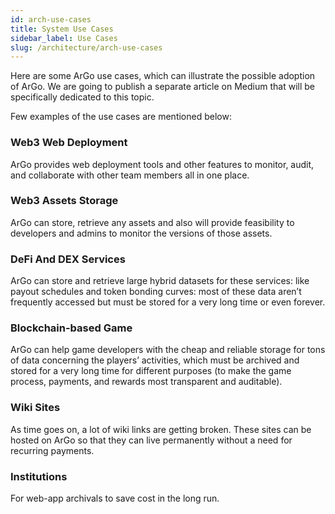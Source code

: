 ```yaml
---
id: arch-use-cases
title: System Use Cases
sidebar_label: Use Cases
slug: /architecture/arch-use-cases
---
```


Here are some ArGo use cases, which can illustrate the possible adoption of ArGo. We are going to publish a separate article on Medium that will be specifically dedicated to this topic.

Few examples of the use cases are mentioned below:

### Web3 Web Deployment

ArGo provides web deployment tools and other features to monitor, audit, and collaborate with other team members all in one place.

### Web3 Assets Storage

ArGo can store, retrieve any assets and also will provide feasibility to developers and admins to monitor the versions of those assets.

### DeFi And DEX Services

ArGo can store and retrieve large hybrid datasets for these services: like payout schedules and token bonding curves: most of these data aren’t frequently accessed but must be stored for a very long time or even forever.

### Blockchain-based Game

ArGo can help game developers with the cheap and reliable storage for tons of data concerning the players’ activities, which must be archived and stored for a very long time for different purposes (to make the game process, payments, and rewards most transparent and auditable).

### Wiki Sites

As time goes on, a lot of wiki links are getting broken. These sites can be hosted on ArGo so that they can live permanently without a need for recurring payments.

### Institutions

For web-app archivals to save cost in the long run.
